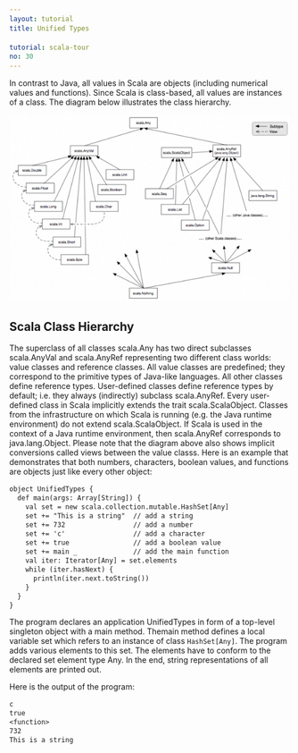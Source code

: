 ```yaml
---
layout: tutorial
title: Unified Types

tutorial: scala-tour
no: 30
---
```


In contrast to Java, all values in Scala are objects (including numerical values and functions). Since Scala is class-based, all values are instances of a class. The diagram below illustrates the class hierarchy.

![Scala Type Hierarchy](/resources/images/classhierarchy.img_assist_custom.png)

## Scala Class Hierarchy ##

The superclass of all classes scala.Any has two direct subclasses scala.AnyVal and scala.AnyRef representing two different class worlds: value classes and reference classes. All value classes are predefined; they correspond to the primitive types of Java-like languages. All other classes define reference types. User-defined classes define reference types by default; i.e. they always (indirectly) subclass scala.AnyRef. Every user-defined class in Scala implicitly extends the trait scala.ScalaObject. Classes from the infrastructure on which Scala is running (e.g. the Java runtime environment) do not extend scala.ScalaObject. If Scala is used in the context of a Java runtime environment, then scala.AnyRef corresponds to java.lang.Object.
Please note that the diagram above also shows implicit conversions called views between the value classs.
Here is an example that demonstrates that both numbers, characters, boolean values, and functions are objects just like every other object:
 
    object UnifiedTypes {
      def main(args: Array[String]) {
        val set = new scala.collection.mutable.HashSet[Any]
        set += "This is a string"  // add a string
        set += 732                 // add a number
        set += 'c'                 // add a character
        set += true                // add a boolean value
        set += main _              // add the main function
        val iter: Iterator[Any] = set.elements
        while (iter.hasNext) {
          println(iter.next.toString())
        }
      }
    }
 
The program declares an application UnifiedTypes in form of a top-level singleton object with a main method. Themain method defines a local variable set which refers to an instance of class `HashSet[Any]`. The program adds various elements to this set. The elements have to conform to the declared set element type Any. In the end, string representations of all elements are printed out.

Here is the output of the program:

    c
    true
    <function>
    732
    This is a string
